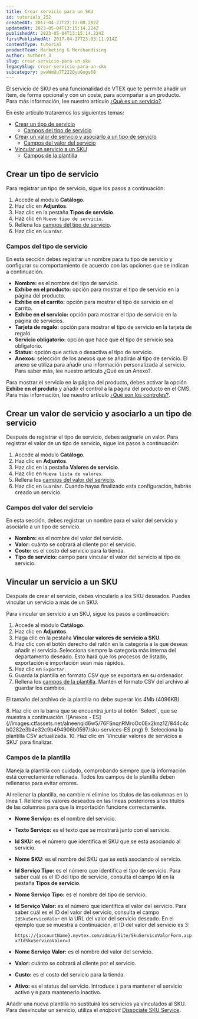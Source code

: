 ```yaml
---
title: Crear servicio para un SKU
id: tutorials_252
createdAt: 2017-04-27T22:12:00.282Z
updatedAt: 2023-05-04T13:15:14.224Z
publishedAt: 2023-05-04T13:15:14.224Z
firstPublishedAt: 2017-04-27T23:03:11.914Z
contentType: tutorial
productTeam: Marketing & Merchandising
author: authors_3
slug: crear-servicio-para-un-sku
legacySlug: crear-servicio-para-un-sku
subcategory: pwxWmUu7T222QyuGogs68
---
```


El servicio de SKU es una funcionalidad de VTEX que te permite añadir un ítem, de forma opcional y con un coste, para acompañar a un producto. Para más información, lee nuestro artículo [¿Qué es un servicio?](https://help.vtex.com/es/tutorial/que-es-un-servicio--46Ha8CEEQoC6Y40i6akG0y).

En este artículo trataremos los siguientes temas:

- [Crear un tipo de servicio](#crear-un-tipo-de-servicio)
  - [Campos del tipo de servicio](#campos-del-tipo-de-servicio)
- [Crear un valor de servicio y asociarlo a un tipo de servicio](#crear-un-valor-de-servicio-y-asociarlo-a-un-tipo-de-servicio)
  - [Campos del valor del servicio](#campos-del-valor-del-servicio)
- [Vincular un servicio a un SKU](#vincular-un-servicio-a-un-SKU)
  - [Campos de la plantilla](#campos-de-la-plantilla)

## Crear un tipo de servicio
Para registrar un tipo de servicio, sigue los pasos a continuación:

1. Accede al módulo **Catálogo**.
2. Haz clic en **Adjuntos**.
3. Haz clic en la pestaña **Tipos de servicio**.
4. Haz clic en `Nuevo tipo de servicio`.
5. Rellena los [campos del tipo de servicio](#campos-del-tipo-de-servicio).
6. Haz clic en `Guardar`.

### Campos del tipo de servicio
En esta sección debes registrar un nombre para tu tipo de servicio y configurar su comportamiento de acuerdo con las opciones que se indican a continuación.

- **Nombre:** es el nombre del tipo de servicio.
- **Exhibe en el producto:** opción para mostrar el tipo de servicio en la página del producto.
- **Exhibe en el carrito:** opción para mostrar el tipo de servicio en el carrito.
- **Exhibe en el servicio:** opción para mostrar el tipo de servicio en la página de servicios.
- **Tarjeta de regalo:** opción para mostrar el tipo de servicio en la tarjeta de regalo.
- **Servicio obligatorio:** opción que hace que el tipo de servicio sea obligatorio.
- **Status:** opción que activa o desactiva el tipo de servicio.
- **Anexos:** selección de los anexos que se añadirán al tipo de servicio. El anexo se utiliza para añadir una información personalizada al servicio. Para saber más, lee nuestro artículo ¿Qué es un Anexo?.

<div class = "alert alert-warning">
  <p>Para mostrar el servicio en la página del producto, debes activar la opción <b>Exhibe en el produto</b> y añadir el control <code><vtex.cmc:stockKeepingUnitService/></code> a la página del producto en el CMS. Para más información, lee nuestro artículo <a href ="https://help.vtex.com/es/tutorial/que-son-controles--6e2qsk9zu8IQuyEysKweag" >¿Qué son los controles?</a>.</p> 
</div>

## Crear un valor de servicio y asociarlo a un tipo de servicio
Después de registrar el tipo de servicio, debes asignarle un valor. Para registrar el valor de un tipo de servicio, sigue los pasos a continuación:

1. Accede al módulo **Catálogo**.
2. Haz clic en **Adjuntos**.
3. Haz clic en la pestaña **Valores de servicio**.
4. Haz clic en `Nueva lista de valores`.
5. Rellena los [campos del valor del servicio](#campos-del-valor-del-servicio).
6. Haz clic en `Guardar`. Cuando hayas finalizado esta configuración, habrás creado un servicio.

### Campos del valor del servicio
En esta sección, debes registrar un nombre para el valor del servicio y asociarlo a un tipo de servicio.

- **Nombre:** es el nombre del valor del servicio.
- **Valor:** cuánto se cobrará al cliente por el servicio.
- **Costo:** es el costo del servicio para la tienda.
- **Tipo de servicio:** campo para vincular el valor del servicio al tipo de servicio.

## Vincular un servicio a un SKU
Después de crear el servicio, debes vincularlo a los SKU deseados. Puedes vincular un servicio a más de un SKU.

Para vincular un servicio a un SKU, sigue los pasos a continuación:

1. Accede al módulo **Catálogo**.
2. Haz clic en **Adjuntos**.
3. Haga clic en la pestaña **Vincular valores de servicio a SKU**.
4. Haz clic con el botón derecho del ratón en la categoría a la que deseas añadir el servicio. Selecciona siempre la categoría más interna del departamento deseado. Esto hará que los procesos de listado, exportación e importación sean más rápidos.
5. Haz clic en `Exportar`.
6. Guarda la plantilla en formato CSV que se exportará en su ordenador.
7. Rellena los [campos de la plantilla](#campos-de-la-plantilla). Mantén el formato CSV del archivo al guardar los cambios.
<div class = "alert alert-warning">
  <p>El tamaño del archivo de la plantilla no debe superar los 4Mb (4096KB).</p>
</div>
8. Haz clic en la barra que se encuentra junto al botón `Select`, que se muestra a continuación.
  ![Anexos - ES](//images.ctfassets.net/alneenqid6w5/76FSnqnRMroOc0Ex2knz1Z/844c4cb0282e3b4e32c9b494906b0597/sku-services-ES.png)
9. Selecciona la plantilla CSV actualizada.
10. Haz clic en `Vincular valores de servicios a SKU` para finalizar.

### Campos de la plantilla
Maneja la plantilla con cuidado, comprobando siempre que la información está correctamente rellenada. Todos los campos de la plantilla deben rellenarse para evitar errores.

<div class="alert alert-warning">
  <p>Al rellenar la plantilla, no cambie ni elimine los títulos de las columnas en la línea 1. Rellene los valores deseados en las líneas posteriores a los títulos de las columnas para que la importación funcione correctamente.</p>
</div>  

- **Nome Serviço:** es el nombre del servicio.
- **Texto Serviço:** es el texto que se mostrará junto con el servicio.
- **Id SKU:** es el número que identifica el SKU que se está asociando al servicio.
- **Nome SKU:** es el nombre del SKU que se está asociando al servicio.
- **Id Serviço Tipo:** es el número que identifica el tipo de servicio. Para saber cuál es el ID del tipo de servicio, consulta el campo **Id** en la pestaña **Tipos de servicio**.
- **Nome Serviço Tipo:** es el nombre del tipo de servicio.
- **Id Serviço Valor:** es el número que identifica el valor del servicio. Para saber cuál es el ID del valor del servicio, consulta el campo `IdSkuServicoValor` en la URL del valor del servicio deseado. En el ejemplo que se muestra a continuación, el ID del valor del servicio es 3:

  `https://{accountName}.myvtex.com/admin/Site/SkuServicoValorForm.aspx?IdSkuServicoValor=3`

- **Nome Serviço Valor:** es el nombre del valor del servicio.
- **Valor:** cuánto se cobrará al cliente por el servicio.
- **Custo:** es el costo del servicio para la tienda.
- **Ativo:** es el status del servicio. Introduce `1` para mantener el servicio activo y `0` para mantenerlo inactivo.

<div class = "alert alert-warning">
  <p>Añadir una nueva plantilla no sustituirá los servicios ya vinculados al SKU. Para desvincular un servicio, utiliza el <i>endpoint</i> <a href ="https://developers.vtex.com/docs/api-reference/catalog-api#delete-/api/catalog/pvt/skuservice/-skuServiceId-">Dissociate SKU Service</a>.</p>
</div>
